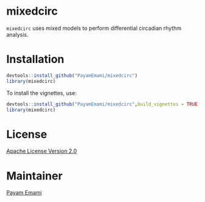 # mixedcirc

`mixedcirc` uses mixed models to perform differential circadian rhythm analysis.

# Installation

```r
devtools::install_github("PayamEmami/mixedcirc")
library(mixedcirc)
```

To install the vignettes, use:

```r
devtools::install_github("PayamEmami/mixedcirc",build_vignettes = TRUE)
library(mixedcirc)
```

# License

[Apache License Version 2.0](LICENSE.md)

# Maintainer

[Payam Emami](https://github.com/PayamEmami)



